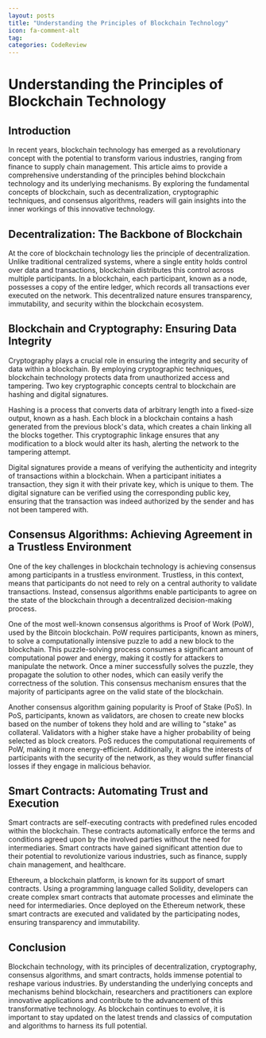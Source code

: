 ```yaml
---
layout: posts
title: "Understanding the Principles of Blockchain Technology"
icon: fa-comment-alt
tag:      
categories: CodeReview
---
```



# Understanding the Principles of Blockchain Technology

## Introduction

In recent years, blockchain technology has emerged as a revolutionary concept with the potential to transform various industries, ranging from finance to supply chain management. This article aims to provide a comprehensive understanding of the principles behind blockchain technology and its underlying mechanisms. By exploring the fundamental concepts of blockchain, such as decentralization, cryptographic techniques, and consensus algorithms, readers will gain insights into the inner workings of this innovative technology.

## Decentralization: The Backbone of Blockchain

At the core of blockchain technology lies the principle of decentralization. Unlike traditional centralized systems, where a single entity holds control over data and transactions, blockchain distributes this control across multiple participants. In a blockchain, each participant, known as a node, possesses a copy of the entire ledger, which records all transactions ever executed on the network. This decentralized nature ensures transparency, immutability, and security within the blockchain ecosystem.

## Blockchain and Cryptography: Ensuring Data Integrity

Cryptography plays a crucial role in ensuring the integrity and security of data within a blockchain. By employing cryptographic techniques, blockchain technology protects data from unauthorized access and tampering. Two key cryptographic concepts central to blockchain are hashing and digital signatures.

Hashing is a process that converts data of arbitrary length into a fixed-size output, known as a hash. Each block in a blockchain contains a hash generated from the previous block's data, which creates a chain linking all the blocks together. This cryptographic linkage ensures that any modification to a block would alter its hash, alerting the network to the tampering attempt.

Digital signatures provide a means of verifying the authenticity and integrity of transactions within a blockchain. When a participant initiates a transaction, they sign it with their private key, which is unique to them. The digital signature can be verified using the corresponding public key, ensuring that the transaction was indeed authorized by the sender and has not been tampered with.

## Consensus Algorithms: Achieving Agreement in a Trustless Environment

One of the key challenges in blockchain technology is achieving consensus among participants in a trustless environment. Trustless, in this context, means that participants do not need to rely on a central authority to validate transactions. Instead, consensus algorithms enable participants to agree on the state of the blockchain through a decentralized decision-making process.

One of the most well-known consensus algorithms is Proof of Work (PoW), used by the Bitcoin blockchain. PoW requires participants, known as miners, to solve a computationally intensive puzzle to add a new block to the blockchain. This puzzle-solving process consumes a significant amount of computational power and energy, making it costly for attackers to manipulate the network. Once a miner successfully solves the puzzle, they propagate the solution to other nodes, which can easily verify the correctness of the solution. This consensus mechanism ensures that the majority of participants agree on the valid state of the blockchain.

Another consensus algorithm gaining popularity is Proof of Stake (PoS). In PoS, participants, known as validators, are chosen to create new blocks based on the number of tokens they hold and are willing to "stake" as collateral. Validators with a higher stake have a higher probability of being selected as block creators. PoS reduces the computational requirements of PoW, making it more energy-efficient. Additionally, it aligns the interests of participants with the security of the network, as they would suffer financial losses if they engage in malicious behavior.

## Smart Contracts: Automating Trust and Execution

Smart contracts are self-executing contracts with predefined rules encoded within the blockchain. These contracts automatically enforce the terms and conditions agreed upon by the involved parties without the need for intermediaries. Smart contracts have gained significant attention due to their potential to revolutionize various industries, such as finance, supply chain management, and healthcare.

Ethereum, a blockchain platform, is known for its support of smart contracts. Using a programming language called Solidity, developers can create complex smart contracts that automate processes and eliminate the need for intermediaries. Once deployed on the Ethereum network, these smart contracts are executed and validated by the participating nodes, ensuring transparency and immutability.

## Conclusion

Blockchain technology, with its principles of decentralization, cryptography, consensus algorithms, and smart contracts, holds immense potential to reshape various industries. By understanding the underlying concepts and mechanisms behind blockchain, researchers and practitioners can explore innovative applications and contribute to the advancement of this transformative technology. As blockchain continues to evolve, it is important to stay updated on the latest trends and classics of computation and algorithms to harness its full potential.
